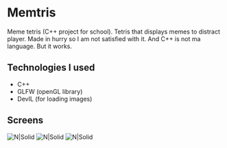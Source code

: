 # Memtris
Meme tetris (C++ project for school). Tetris that displays memes to distract player.
Made in hurry so I am not satisfied with it. And C++ is not ma language. But it works.

## Technologies I used

* C++
* GLFW (openGL library)
* DevIL (for loading images)

## Screens

![N|Solid](https://cldup.com/yIYxTp0SLu-3000x3000.jpeg)
![N|Solid](https://cldup.com/bikXH1-Oko-3000x3000.jpeg)
![N|Solid](https://cldup.com/oCGA3aiQEJ.jpg)
